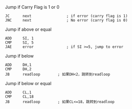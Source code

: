 

Jump if Carry Flag is 1 or 0
```
JC      next                ; if error (carry flag is 1)
JNC     next                ; No error (carry flag is 0)
```

Jump if above or equal
```
ADD     SI, 1        
CMP     SI, 5
JAE     error               ; if SI >=5, jump to error
```


Jump if below
```
ADD 	DH,1
CMP		DH,2
JB 		readloop		; 如果DH<2，跳转到readloop
```

Jump if below or equal
```
ADD 	CL,1
CMP		CL,18
JB 		readloop		; 如果CL<=18，跳转到readloop
```
